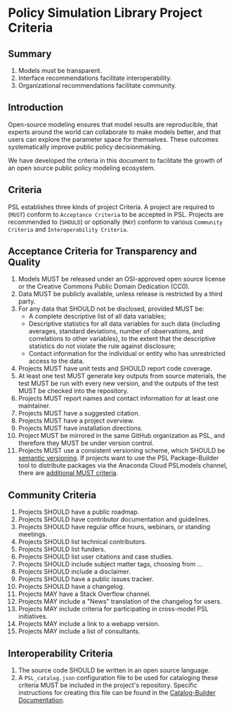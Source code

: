 
Policy Simulation Library Project Criteria
============================================

Summary
-------

1. Models must be transparent.
1. Interface recommendations facilitate interoperability.
1. Organizational recommendations facilitate community.

Introduction
-------------

Open-source modeling ensures that model results are reproducible, that experts around the world can collaborate to make models better, and that users can explore the parameter space for themselves. These outcomes systematically improve public policy decisionmaking.

We have developed the criteria in this document to facilitate the growth of an open source public policy modeling ecosystem.

Criteria
---------
PSL establishes three kinds of project Criteria. A project are required to (`MUST`) conform to `Acceptance Criteria` to be accepted in PSL. Projects are recommended to (`SHOULD`) or optionally (`MAY`) conform to various `Community Criteria` and `Interoperability Criteria`.

Acceptance Criteria for Transparency and Quality
--------------------------------------------

1. Models MUST be released under an OSI-approved open source license or the Creative Commons Public Domain Dedication (CC0).
1. Data MUST be publicly available, unless release is restricted by a third party.
1. For any data that SHOULD not be disclosed, provided MUST be:
	- A complete descriptive list of all data variables;
	- Descriptive statistics for all data variables for such data (including averages, standard deviations, number of observations, and correlations to other variables), to the extent that the descriptive statistics do not violate the rule against disclosure;
	- Contact information for the individual or entity who has unrestricted access to the data.
1. Projects MUST have unit tests and SHOULD report code coverage.
1. At least one test MUST generate key outputs from source materials, the test MUST be run with every new version, and the outputs of the test MUST be checked into the repository.
1. Projects MUST report names and contact information for at least one maintainer.
1. Projects MUST have a suggested citation.
1. Projects MUST have a project overview.
1. Projects MUST have installation directions.
1. Project MUST be mirrored in the same GitHub organization as PSL, and therefore they MUST be under version control.
1. Projects MUST use a consistent versioning scheme, which SHOULD be [semantic versioning][1]. If projects want to use the PSL Package-Builder tool to distribute packages via the Anaconda Cloud PSLmodels channel, there are [additional MUST criteria][2].

Community Criteria
-------------------

1. Projects SHOULD have a public roadmap.
1. Projects SHOULD have contributor documentation and guidelines.
1. Projects SHOULD have regular office hours, webinars, or standing meetings.
1. Projects SHOULD list technical contributors.
1. Projects SHOULD list funders.
1. Projects SHOULD list user citations and case studies.
1. Projects SHOULD include subject matter tags, choosing from ...
1. Projects SHOULD include a disclaimer.
1. Projects SHOULD have a public issues tracker.
1. Projects SHOULD have a changelog.
1. Projects MAY have a Stack Overflow channel.
1. Projects MAY include a "News" translation of the changelog for users.
1. Projects MAY include criteria for participating in cross-model PSL initiatives.
1. Projects MAY include a link to a webapp version.
1. Projects MAY include a list of consultants.


Interoperability Criteria
--------------------------

1. The source code SHOULD be written in an open source language.
1. A `PSL_catalog.json` configuration file to be used for cataloging these criteria MUST be included in the project's repository. Specific instructions for creating this file can be found in the [Catalog-Builder Documentation][3].





[1]: https://semver.org/
[2]: https://github.com/PSLmodels/Package-Builder#using-package-builders-pbrelease-tool
[3]: https://github.com/PSLmodels/PSL-Infrastructure/tree/master/Tools/Catalog-Builder#how-to-add-projects-to-the-catalog
